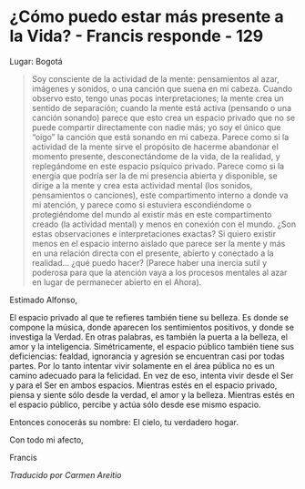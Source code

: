 # ¿Cómo puedo estar más presente a la Vida? - Francis responde - 129

Lugar: Bogotá

>Soy consciente de la actividad de la mente: pensamientos al azar, imágenes y sonidos, o una canción que suena en mi cabeza. Cuando observo esto, tengo unas pocas interpretaciones; la mente crea un sentido de separación; cuando la mente está activa (pensando o una canción sonando) parece que esto crea un espacio privado que no se puede compartir directamente con nadie más; yo soy el único que “oigo” la canción que está sonando en mi cabeza. Parece como si la actividad de la mente sirve el propósito de hacerme abandonar el momento presente, desconectándome de la vida, de la realidad, y replegándome en este espacio psíquico privado. Parece como si la energía que podría ser la de mi presencia abierta y disponible, se dirige a la mente y crea esta actividad mental (los sonidos, pensamientos o canciones), este compartimento interno a donde va mi atención, y parece como si estuviera escondiéndome o protegiéndome del mundo al existir más en este compartimento creado (la actividad mental) y menos en conexión con el mundo. ¿Son estas observaciones e interpretaciones exactas? Si quiero existir menos en el espacio interno aislado que parece ser la mente y más en una relación directa con el presente, abierto y conectado a la realidad… ¿qué puedo hacer? (Parece haber una inercia sutil y poderosa para que la atención vaya a los procesos mentales al azar en lugar de permanecer abierto en el Ahora).

Estimado Alfonso,

El espacio privado al que te refieres también tiene su belleza. Es donde se compone la música, donde aparecen los sentimientos positivos, y donde se investiga la Verdad. En otras palabras, es también la puerta a la belleza, el amor y la inteligencia. Simétricamente, el espacio público también tiene sus deficiencias: fealdad, ignorancia y agresión se encuentran casi por todas partes. Por lo tanto intentar vivir solamente en el área pública no es un camino adecuado para la felicidad. En vez de eso, intenta vivir desde el Ser y para el Ser en ambos espacios. Mientras estés en el espacio privado, piensa y siente sólo desde la verdad, el amor y la belleza. Mientras estés en el espacio público, percibe y actúa sólo desde ese mismo espacio.

Entonces conocerás su nombre: El cielo, tu verdadero hogar.

Con todo mi afecto,

Francis

_Traducido por Carmen Areitio_